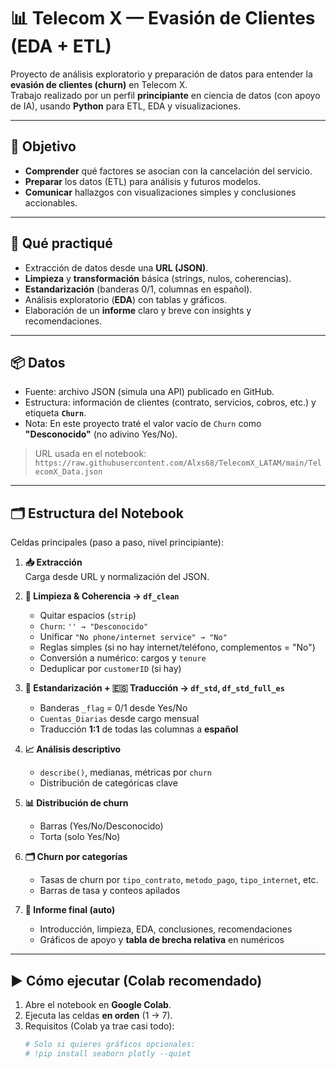 # 📊 Telecom X — Evasión de Clientes (EDA + ETL)
Proyecto de análisis exploratorio y preparación de datos para entender la **evasión de clientes (churn)** en Telecom X.  
Trabajo realizado por un perfil **principiante** en ciencia de datos (con apoyo de IA), usando **Python** para ETL, EDA y visualizaciones.

---

## 🎯 Objetivo
- **Comprender** qué factores se asocian con la cancelación del servicio.
- **Preparar** los datos (ETL) para análisis y futuros modelos.
- **Comunicar** hallazgos con visualizaciones simples y conclusiones accionables.

---

## 🧠 Qué practiqué
- Extracción de datos desde una **URL (JSON)**.
- **Limpieza** y **transformación** básica (strings, nulos, coherencias).
- **Estandarización** (banderas 0/1, columnas en español).
- Análisis exploratorio (**EDA**) con tablas y gráficos.
- Elaboración de un **informe** claro y breve con insights y recomendaciones.

---

## 📦 Datos
- Fuente: archivo JSON (simula una API) publicado en GitHub.
- Estructura: información de clientes (contrato, servicios, cobros, etc.) y etiqueta **`Churn`**.
- Nota: En este proyecto traté el valor vacío de `Churn` como **"Desconocido"** (no adivino Yes/No).

> URL usada en el notebook:  
> `https://raw.githubusercontent.com/Alxs68/TelecomX_LATAM/main/TelecomX_Data.json`

---

## 🗂️ Estructura del Notebook
Celdas principales (paso a paso, nivel principiante):

1. **📥 Extracción**  
   Carga desde URL y normalización del JSON.

2. **🧹 Limpieza & Coherencia → `df_clean`**  
   - Quitar espacios (`strip`)  
   - `Churn`: `'' → "Desconocido"`  
   - Unificar `"No phone/internet service" → "No"`  
   - Reglas simples (si no hay internet/teléfono, complementos = "No")  
   - Conversión a numérico: cargos y `tenure`  
   - Deduplicar por `customerID` (si hay)

3. **🧱 Estandarización + 🇪🇸 Traducción → `df_std`, `df_std_full_es`**  
   - Banderas `_flag` = 0/1 desde Yes/No  
   - `Cuentas_Diarias` desde cargo mensual  
   - Traducción **1:1** de todas las columnas a **español**

4. **📈 Análisis descriptivo**  
   - `describe()`, medianas, métricas por `churn`  
   - Distribución de categóricas clave

5. **📊 Distribución de churn**  
   - Barras (Yes/No/Desconocido)  
   - Torta (solo Yes/No)

6. **🗂️ Churn por categorías**  
   - Tasas de churn por `tipo_contrato`, `metodo_pago`, `tipo_internet`, etc.  
   - Barras de tasa y conteos apilados

7. **📝 Informe final (auto)**  
   - Introducción, limpieza, EDA, conclusiones, recomendaciones  
   - Gráficos de apoyo y **tabla de brecha relativa** en numéricos

---

## ▶️ Cómo ejecutar (Colab recomendado)
1. Abre el notebook en **Google Colab**.
2. Ejecuta las celdas **en orden** (1 → 7).
3. Requisitos (Colab ya trae casi todo):
   ```python
   # Solo si quieres gráficos opcionales:
   # !pip install seaborn plotly --quiet
